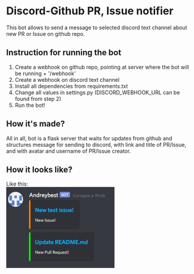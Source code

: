 # Discord-Github PR, Issue notifier

This bot allows to send a message to selected discord text channel about new PR
or Issue on github repo.

## Instruction for running the bot

1. Create a webhook on github repo, pointing at server where the bot will be
   running + '/webhook'
2. Create a webhook on discord text channel
3. Install all dependencies from requirements.txt
4. Change all values in settings.py (DISCORD_WEBHOOK_URL can be found from
   step 2)
5. Run the bot!

## How it's made?

All in all, bot is a flask server that waits for updates from github and
structures message for sending to discord, with link and title of PR/Issue, and
with avatar and username of PR/Issue creator.

## How it looks like?

Like this:  
![BotIssuePRImage](bot.jpg)
